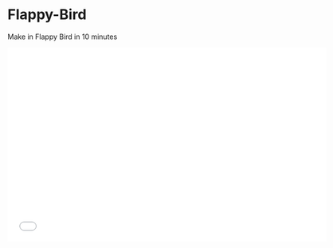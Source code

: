 Flappy-Bird
===========

Make in Flappy Bird in 10 minutes

<iframe width="640" height="390" src="//www.youtube.com/embed/S1CeVZ_i0y0" frameborder="0" allowfullscreen></iframe>

